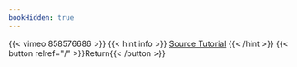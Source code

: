 ```yaml
---
bookHidden: true
---
```


{{< vimeo 858576686 >}}
{{< hint info >}}
[Source Tutorial](https://www.youtube.com/watch?v=ackJ_EX3QlY&t=29s)
{{< /hint >}}
{{< button relref="/" >}}Return{{< /button >}}
